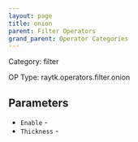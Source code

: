 ```yaml
---
layout: page
title: onion
parent: Filter Operators
grand_parent: Operator Categories
---
```


Category: filter

OP Type: raytk.operators.filter.onion

## Parameters

* `Enable` - 
* `Thickness` -
